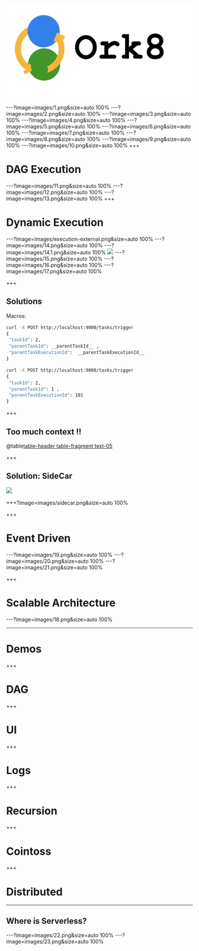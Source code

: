 ![](images/0.png)

---?image=images/1.png&size=auto 100%
---?image=images/2.png&size=auto 100%
---?image=images/3.png&size=auto 100%
---?image=images/4.png&size=auto 100%
---?image=images/5.png&size=auto 100%
---?image=images/6.png&size=auto 100%
---?image=images/7.png&size=auto 100%
---?image=images/8.png&size=auto 100%
---?image=images/9.png&size=auto 100%
---?image=images/10.png&size=auto 100%
+++
# DAG Execution
---?image=images/11.png&size=auto 100%
---?image=images/12.png&size=auto 100%
---?image=images/13.png&size=auto 100%
+++
# Dynamic Execution
---?image=images/execution-external.png&size=auto 100%
---?image=images/14.png&size=auto 100%
---?image=images/14.1.png&size=auto 100%
![](https://www.uchinavisa.com/image-files/frog-in-a-well.gif.pagespeed.ce.vtdiQpxB2t.gif)
---?image=images/15.png&size=auto 100%
---?image=images/16.png&size=auto 100%
---?image=images/17.png&size=auto 100%

+++
## Solutions

Macros:
```bash
curl -X POST http://localhost:9000/tasks/trigger
{
 "taskId": 2, 
 "parentTaskId": __parentTaskId__ , 
 "parentTaskExecutionId":  __parentTaskExecutionId__
}
```

```bash
curl -X POST http://localhost:9000/tasks/trigger
{
 "taskId": 2, 
 "parentTaskId": 1 , 
 "parentTaskExecutionId": 101
}
```

+++
## Too much context !!
@table[table-header table-fragment text-05](tables/macros.csv)

+++ 
## Solution: SideCar
![](https://media.giphy.com/media/l3vR9paUkdrl9GxUc/source.gif)

+++?image=images/sidecar.png&size=auto 100%

+++ 
# Event Driven
---?image=images/19.png&size=auto 100%
---?image=images/20.png&size=auto 100%
---?image=images/21.png&size=auto 100%

+++ 
# Scalable Architecture
---?image=images/18.png&size=auto 100%

--- 
# Demos
+++ 
# DAG
+++ 
# UI
+++
# Logs 
+++
# Recursion
+++
# Cointoss
+++
# Distributed

---
## Where is Serverless?
---?image=images/22.png&size=auto 100%
---?image=images/23.png&size=auto 100%

